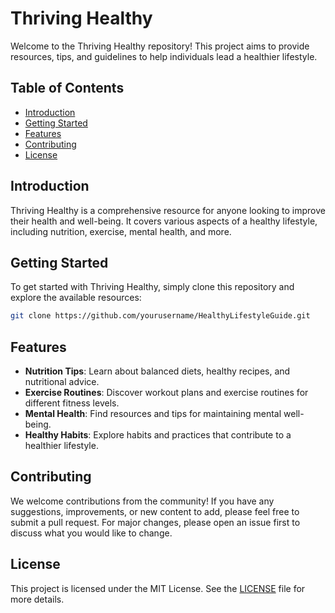 # Thriving Healthy

Welcome to the Thriving Healthy repository! This project aims to provide resources, tips, and guidelines to help individuals lead a healthier lifestyle.

## Table of Contents

- [Introduction](#introduction)
- [Getting Started](#getting-started)
- [Features](#features)
- [Contributing](#contributing)
- [License](#license)

## Introduction

Thriving Healthy is a comprehensive resource for anyone looking to improve their health and well-being. It covers various aspects of a healthy lifestyle, including nutrition, exercise, mental health, and more.

## Getting Started

To get started with Thriving Healthy, simply clone this repository and explore the available resources:

```bash
git clone https://github.com/yourusername/HealthyLifestyleGuide.git
```

## Features

- **Nutrition Tips**: Learn about balanced diets, healthy recipes, and nutritional advice.
- **Exercise Routines**: Discover workout plans and exercise routines for different fitness levels.
- **Mental Health**: Find resources and tips for maintaining mental well-being.
- **Healthy Habits**: Explore habits and practices that contribute to a healthier lifestyle.

## Contributing

We welcome contributions from the community! If you have any suggestions, improvements, or new content to add, please feel free to submit a pull request. For major changes, please open an issue first to discuss what you would like to change.

## License

This project is licensed under the MIT License. See the [LICENSE](LICENSE) file for more details.
